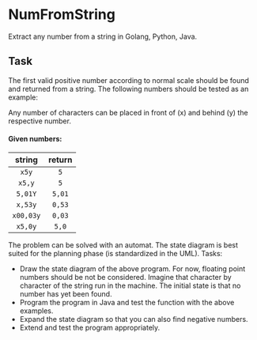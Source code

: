 # NumFromString
Extract any number from a string in Golang, Python, Java.

## Task

The first valid positive number according to normal scale should be found and returned from a string.
The following numbers should be tested as an example:  

Any number of characters can be placed in front of (x) and behind (y) the respective number. 

#### Given numbers:

|    string |  return |
| :-------: | :-----: |
| `x5y`     | `5`     |
| `x5,y`    | `5`     |
| `5,01Y`   | `5,01`  |
| `x,53y`   | `0,53`  |
| `x00,03y` | `0,03`  |
| `x5,0y`   | `5,0`   |

The problem can be solved with an automat. The state diagram is best suited for the planning phase (is standardized in the UML).
Tasks:
- Draw the state diagram of the above program. For now, floating point numbers should be
   not be considered. Imagine that character by character of the string run in the machine. The initial state is that no number has yet been found.
- Program the program in Java and test the function with the above examples.
- Expand the state diagram so that you can also find negative numbers.
- Extend and test the program appropriately. 
